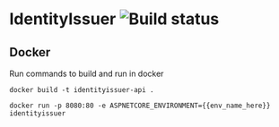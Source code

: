 # IdentityIssuer ![Build status](https://travis-ci.com/Saaka/IdentityIssuer.svg?branch=master)

## Docker 
Run commands to build and run in docker

`docker build -t identityissuer-api .`

`docker run -p 8080:80 -e ASPNETCORE_ENVIRONMENT={{env_name_here}} identityissuer`
